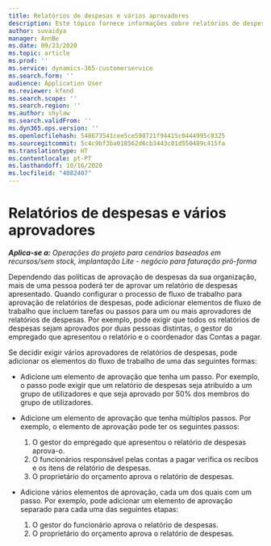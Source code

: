 ```yaml
---
title: Relatórios de despesas e vários aprovadores
description: Este tópico fornece informações sobre relatórios de despesas que requerem aprovação por mais de uma pessoa.
author: suvaidya
manager: AnnBe
ms.date: 09/23/2020
ms.topic: article
ms.prod: ''
ms.service: dynamics-365-customerservice
ms.search.form: ''
audience: Application User
ms.reviewer: kfend
ms.search.scope: ''
ms.search.region: ''
ms.author: shylaw
ms.search.validFrom: ''
ms.dyn365.ops.version: ''
ms.openlocfilehash: 548673541cee5ce598721f94415c0444995c8325
ms.sourcegitcommit: 5c4c9bf3ba018562d6cb3443c01d550489c415fa
ms.translationtype: HT
ms.contentlocale: pt-PT
ms.lasthandoff: 10/16/2020
ms.locfileid: "4082407"
---
```

# <a name="expense-reports-and-multiple-approvers"></a>Relatórios de despesas e vários aprovadores

_**Aplica-se a:** Operações do projeto para cenários baseados em recursos/sem stock, implantação Lite - negócio para faturação pró-forma_

Dependendo das políticas de aprovação de despesas da sua organização, mais de uma pessoa poderá ter de aprovar um relatório de despesas apresentado. Quando configurar o processo de fluxo de trabalho para aprovação de relatórios de despesas, pode adicionar elementos de fluxo de trabalho que incluem tarefas ou passos para um ou mais aprovadores de relatórios de despesas. Por exemplo, pode exigir que todos os relatórios de despesas sejam aprovados por duas pessoas distintas, o gestor do empregado que apresentou o relatório e o coordenador das Contas a pagar.

Se decidir exigir vários aprovadores de relatórios de despesas, pode adicionar os elementos do fluxo de trabalho de uma das seguintes formas:

- Adicione um elemento de aprovação que tenha um passo. Por exemplo, o passo pode exigir que um relatório de despesas seja atribuído a um grupo de utilizadores e que seja aprovado por 50% dos membros do grupo de utilizadores.
- Adicione um elemento de aprovação que tenha múltiplos passos. Por exemplo, o elemento de aprovação pode ter os seguintes passos:

    1. O gestor do empregado que apresentou o relatório de despesas aprova-o.
    2. O funcionários responsável pelas contas a pagar verifica os recibos e os itens de relatório de despesas.
    3. O proprietário do orçamento aprova o relatório de despesas.

- Adicione vários elementos de aprovação, cada um dos quais com um passo. Por exemplo, pode adicionar um elemento de aprovação separado para cada uma das seguintes etapas:

    1. O gestor do funcionário aprova o relatório de despesas.
    2. O proprietário do orçamento aprova o relatório de despesas.
